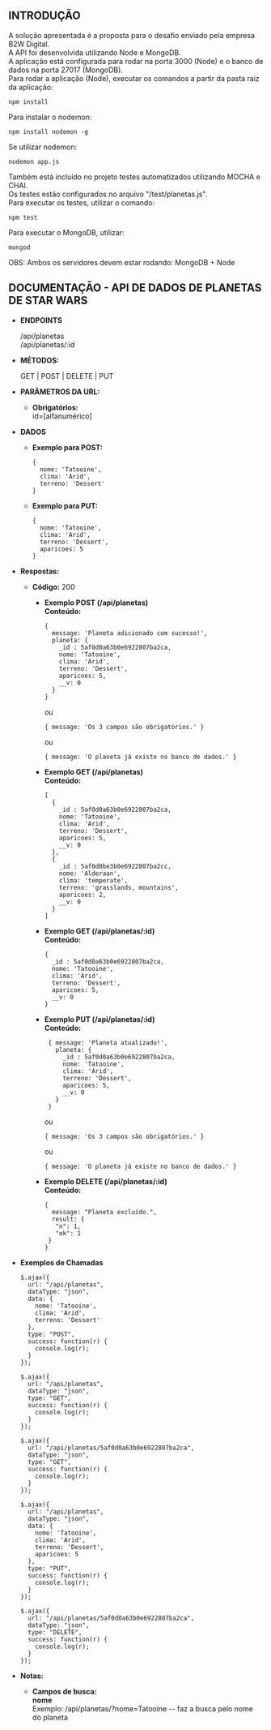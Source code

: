**INTRODUÇÃO**
---
A solução apresentada é a proposta para o desafio enviado pela empresa B2W Digital.<br />
A API foi desenvolvida utilizando Node e MongoDB.<br />
A aplicação está configurada para rodar na porta 3000 (Node) e o banco de dados na porta 27017 (MongoDB).<br />
Para rodar a aplicação (Node), executar os comandos a partir da pasta raiz da aplicação:

```
npm install
```
Para instalar o nodemon:
```
npm install nodemon -g
```
Se utilizar nodemon:
```
nodemon app.js
```

Também está incluído no projeto testes automatizados utilizando MOCHA e CHAI.<br />
Os testes estão configurados no arquivo "/test/planetas.js".<br />
Para executar os testes, utilizar o comando:
```
npm test
```
Para executar o MongoDB, utilizar:
```
mongod
```
OBS: Ambos os servidores devem estar rodando: MongoDB + Node

**DOCUMENTAÇÃO - API DE DADOS DE PLANETAS DE STAR WARS**
----

* **ENDPOINTS**

  /api/planetas<br />
  /api/planetas/:id<br />

* **MÉTODOS:**

  GET | POST | DELETE | PUT

* **PARÂMETROS DA URL:**
  * **Obrigatórios:**<br />
    id=[alfanumérico]

* **DADOS**

  * **Exemplo para POST:**
      ```
      {
        nome: 'Tatooine',
        clima: 'Arid',
        terreno: 'Dessert'
      }
      ```
  
  * **Exemplo para PUT:**
      ```
      {
        nome: 'Tatooine',
        clima: 'Arid',
        terreno: 'Dessert',
        aparicoes: 5
      }
      ```

* **Respostas:**
    
  * **Código:** 200 <br />
    * **Exemplo POST (/api/planetas)**<br />
      **Conteúdo:** 
      ```
      { 
        message: 'Planeta adicionado com sucesso!',
        planeta: {
          _id : 5af0d0a63b0e6922807ba2ca,
          nome: 'Tatooine',
          clima: 'Arid',
          terreno: 'Dessert',
          aparicoes: 5,
          __v: 0 
        }
      }
      ```
      ou
      ```
      { message: 'Os 3 campos são obrigatórios.' }
      ```
      ou
      ```
      { message: 'O planeta já existe no banco de dados.' }
      ```
    
    * **Exemplo GET (/api/planetas)**<br />
      **Conteúdo:**
      ```
      [
        {
          _id : 5af0d0a63b0e6922807ba2ca,
          nome: 'Tatooine',
          clima: 'Arid',
          terreno: 'Dessert',
          aparicoes: 5,
          __v: 0
        },
        {
          _id : 5af0d0be3b0e6922807ba2cc,
          nome: 'Alderaan',
          clima: 'temperate',
          terreno: 'grasslands, mountains',
          aparicoes: 2,
          __v: 0
        }
      ]
      ```
    
    * **Exemplo GET (/api/planetas/:id)**<br />
      **Conteúdo:**
      ```
      {
        _id : 5af0d0a63b0e6922807ba2ca,
        nome: 'Tatooine',
        clima: 'Arid',
        terreno: 'Dessert',
        aparicoes: 5,
        __v: 0
      }
      ```
        
     * **Exemplo PUT (/api/planetas/:id)**<br />
       **Conteúdo:**
       ```
        { message: 'Planeta atualizado!', 
          planeta: {
            _id : 5af0d0a63b0e6922807ba2ca,
            nome: 'Tatooine',
            clima: 'Arid',
            terreno: 'Dessert',
            aparicoes: 5,
            __v: 0
          }
        }
        ```
        ou
        ```      
        { message: 'Os 3 campos são obrigatórios.' }
        ```
        ou
        ```       
        { message: 'O planeta já existe no banco de dados.' }
        ```
    
      * **Exemplo DELETE (/api/planetas/:id)**<br />
        **Conteúdo:**
        ```
        {
          message: "Planeta excluído.",
          result: {
           "n": 1,
           "ok": 1
         }
        }
        ```

* **Exemplos de Chamadas**
    ```
    $.ajax({
      url: "/api/planetas",
      dataType: "json",
      data: {
        nome: 'Tatooine',
        clima: 'Arid',
        terreno: 'Dessert'
      },
      type: "POST",
      success: function(r) {
        console.log(r);
      }
    });
    ```
    ```
    $.ajax({
      url: "/api/planetas",
      dataType: "json",
      type: "GET",
      success: function(r) {
        console.log(r);
      }
    });
    ```
    ```
    $.ajax({
      url: "/api/planetas/5af0d0a63b0e6922807ba2ca",
      dataType: "json",
      type: "GET",
      success: function(r) {
        console.log(r);
      }
    });
    ```
    ```
    $.ajax({
      url: "/api/planetas",
      dataType: "json",
      data: {
        nome: 'Tatooine',
        clima: 'Arid',
        terreno: 'Dessert',
        aparicoes: 5
      },
      type: "PUT",
      success: function(r) {
        console.log(r);
      }
    });
    ```
    ```
    $.ajax({
      url: "/api/planetas/5af0d0a63b0e6922807ba2ca",
      dataType: "json",
      type: "DELETE",
      success: function(r) {
        console.log(r);
      }
    });
    ```

* **Notas:**

  * **Campos de busca:** <br />
    **nome**<br />
    Exemplo: /api/planetas/?nome=Tatooine -- faz a busca pelo nome do planeta
  
